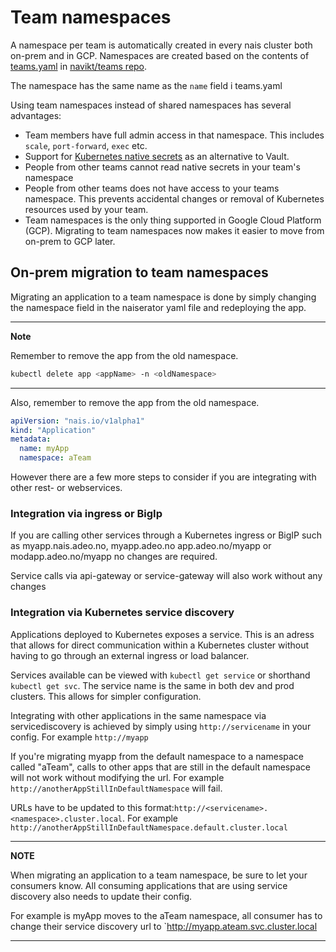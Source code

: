 # Team namespaces

A namespace per team is automatically created in every nais cluster both on-prem and in GCP. 
Namespaces are created based on the contents of [teams.yaml](https://github.com/navikt/teams/blob/master/teams.yml) in [navikt/teams repo](https://github.com/navikt/teams/). 

The namespace has the same name as the `name` field i teams.yaml

Using team namespaces instead of shared namespaces has several advantages: 
- Team members have full admin access in that namespace. This includes `scale`, `port-forward`, `exec` etc. 
- Support for [Kubernetes native secrets](https://kubernetes.io/docs/concepts/configuration/secret/) as an alternative to Vault. 
- People from other teams cannot read native secrets in your team's namespace
- People from other teams does not have access to your teams namespace. This prevents accidental changes or removal of Kubernetes resources used by your team. 
- Team namespaces is the only thing supported in Google Cloud Platform (GCP). Migrating to team namespaces now makes it easier to move from on-prem to GCP later. 


## On-prem migration to team namespaces

Migrating an application to a team namespace is done by simply changing the namespace field in the naiserator yaml file and redeploying the app. 

---

**Note**

Remember to remove the app from the old namespace. 
``` bash
kubectl delete app <appName> -n <oldNamespace>
```

---



Also, remember to remove the app from the old namespace. 

```yaml
apiVersion: "nais.io/v1alpha1"
kind: "Application"
metadata:
  name: myApp
  namespace: aTeam
  ```

However there are a few more steps to consider if you are integrating with other rest- or webservices. 

### Integration via ingress or BigIp 
If you are calling other services through a Kubernetes ingress or BigIP such as myapp.nais.adeo.no, myapp.adeo.no app.adeo.no/myapp or modapp.adeo.no/myapp no changes are required. 

Service calls via api-gateway or service-gateway will also work without any changes

### Integration via Kubernetes service discovery

Applications deployed to Kubernetes exposes a service. This is an adress that allows for direct communication within a Kubernetes cluster without having to go through an external ingress or load balancer. 

Services available can be viewed with `kubectl get service` or shorthand `kubectl get svc`. The service name is the same in both dev and prod clusters. This allows for simpler configuration. 

Integrating with other applications in the same namespace via servicediscovery is achieved by simply using `http://servicename` in your config. For example `http://myapp`

If you're migrating myapp from the default namespace to a namespace called "aTeam", calls to other apps that are still in the default namespace will not work without modifying the url. For example `http://anotherAppStillInDefaultNamespace` will fail. 

URLs have to be updated to this format:`http://<servicename>.<namespace>.cluster.local`. For example `http://anotherAppStillInDefaultNamespace.default.cluster.local`

---
**NOTE**

When migrating an application to a team namespace, be sure to let your consumers know. 
All consuming applications that are using service discovery also needs to update their config. 

For example is myApp moves to the aTeam namespace, all consumer has to change their service discovery url to `http://myapp.ateam.svc.cluster.local

---

